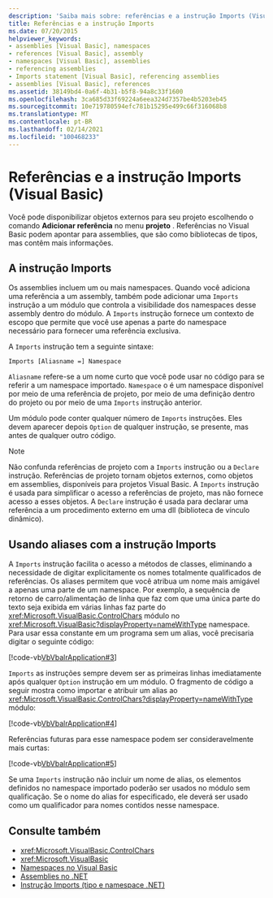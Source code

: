 ```yaml
---
description: 'Saiba mais sobre: referências e a instrução Imports (Visual Basic)'
title: Referências e a instrução Imports
ms.date: 07/20/2015
helpviewer_keywords:
- assemblies [Visual Basic], namespaces
- references [Visual Basic], assembly
- namespaces [Visual Basic], assemblies
- referencing assemblies
- Imports statement [Visual Basic], referencing assemblies
- assemblies [Visual Basic], references
ms.assetid: 38149bd4-0a6f-4b31-b5f8-94a8c33f1600
ms.openlocfilehash: 3ca685d33f69224a6eea324d7357be4b5203eb45
ms.sourcegitcommit: 10e719780594efc781b15295e499c66f316068b8
ms.translationtype: MT
ms.contentlocale: pt-BR
ms.lasthandoff: 02/14/2021
ms.locfileid: "100468233"
---
```

# <a name="references-and-the-imports-statement-visual-basic"></a>Referências e a instrução Imports (Visual Basic)

Você pode disponibilizar objetos externos para seu projeto escolhendo o comando **Adicionar referência** no menu **projeto** . Referências no Visual Basic podem apontar para assemblies, que são como bibliotecas de tipos, mas contêm mais informações.  
  
## <a name="the-imports-statement"></a>A instrução Imports  

 Os assemblies incluem um ou mais namespaces. Quando você adiciona uma referência a um assembly, também pode adicionar uma `Imports` instrução a um módulo que controla a visibilidade dos namespaces desse assembly dentro do módulo. A `Imports` instrução fornece um contexto de escopo que permite que você use apenas a parte do namespace necessário para fornecer uma referência exclusiva.  
  
 A `Imports` instrução tem a seguinte sintaxe:  
  
 `Imports [Aliasname =] Namespace`  
  
 `Aliasname` refere-se a um nome curto que você pode usar no código para se referir a um namespace importado. `Namespace` o é um namespace disponível por meio de uma referência de projeto, por meio de uma definição dentro do projeto ou por meio de uma `Imports` instrução anterior.  
  
 Um módulo pode conter qualquer número de `Imports` instruções. Eles devem aparecer depois `Option` de qualquer instrução, se presente, mas antes de qualquer outro código.  
  
> [!NOTE]
> Não confunda referências de projeto com a `Imports` instrução ou a `Declare` instrução. Referências de projeto tornam objetos externos, como objetos em assemblies, disponíveis para projetos Visual Basic. A `Imports` instrução é usada para simplificar o acesso a referências de projeto, mas não fornece acesso a esses objetos. A `Declare` instrução é usada para declarar uma referência a um procedimento externo em uma dll (biblioteca de vínculo dinâmico).  
  
## <a name="using-aliases-with-the-imports-statement"></a>Usando aliases com a instrução Imports  

 A `Imports` instrução facilita o acesso a métodos de classes, eliminando a necessidade de digitar explicitamente os nomes totalmente qualificados de referências. Os aliases permitem que você atribua um nome mais amigável a apenas uma parte de um namespace. Por exemplo, a sequência de retorno de carro/alimentação de linha que faz com que uma única parte do texto seja exibida em várias linhas faz parte do <xref:Microsoft.VisualBasic.ControlChars> módulo no <xref:Microsoft.VisualBasic?displayProperty=nameWithType> namespace. Para usar essa constante em um programa sem um alias, você precisaria digitar o seguinte código:  
  
 [!code-vb[VbVbalrApplication#3](~/samples/snippets/visualbasic/VS_Snippets_VBCSharp/VbVbalrApplication/VB/Class1.vb#3)]  
  
 `Imports` as instruções sempre devem ser as primeiras linhas imediatamente após qualquer `Option` instrução em um módulo. O fragmento de código a seguir mostra como importar e atribuir um alias ao <xref:Microsoft.VisualBasic.ControlChars?displayProperty=nameWithType> módulo:  
  
 [!code-vb[VbVbalrApplication#4](~/samples/snippets/visualbasic/VS_Snippets_VBCSharp/VbVbalrApplication/VB/Class1.vb#4)]  
  
 Referências futuras para esse namespace podem ser consideravelmente mais curtas:  
  
 [!code-vb[VbVbalrApplication#5](~/samples/snippets/visualbasic/VS_Snippets_VBCSharp/VbVbalrApplication/VB/Class1.vb#5)]  
  
 Se uma `Imports` instrução não incluir um nome de alias, os elementos definidos no namespace importado poderão ser usados no módulo sem qualificação. Se o nome do alias for especificado, ele deverá ser usado como um qualificador para nomes contidos nesse namespace.  
  
## <a name="see-also"></a>Consulte também

- <xref:Microsoft.VisualBasic.ControlChars>
- <xref:Microsoft.VisualBasic>
- [Namespaces no Visual Basic](namespaces.md)
- [Assemblies no .NET](../../../standard/assembly/index.md)
- [Instrução Imports (tipo e namespace .NET)](../../language-reference/statements/imports-statement-net-namespace-and-type.md)
